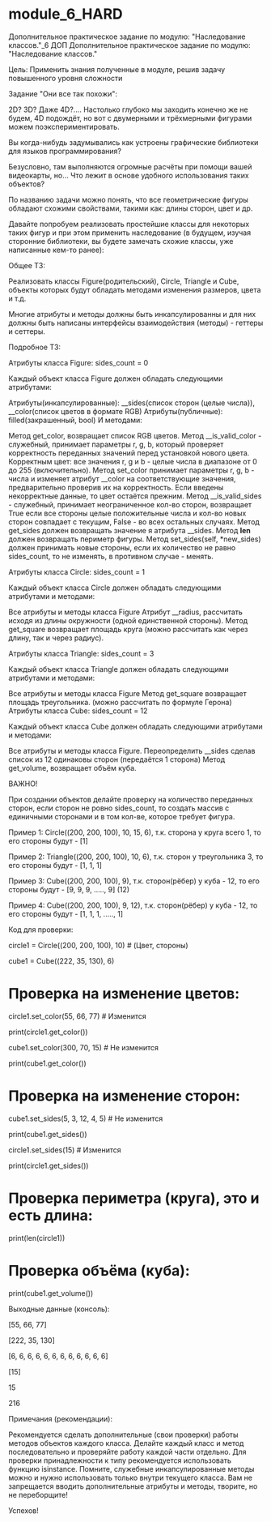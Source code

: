 # module_6_HARD
Дополнительное практическое задание по модулю: "Наследование классов."_6 ДОП
Дополнительное практическое задание по модулю: "Наследование классов."



Цель: Применить знания полученные в модуле, решив задачу повышенного уровня сложности



Задание "Они все так похожи":

2D? 3D? Даже 4D?.... Настолько глубоко мы заходить конечно же не будем, 4D подождёт, но вот с двумерными и трёхмерными фигурами можем поэкспериментировать.

Вы когда-нибудь задумывались как устроены графические библиотеки для языков программирования?

Безусловно, там выполняются огромные расчёты при помощи вашей видеокарты, но... Что лежит в основе удобного использования таких объектов?



По названию задачи можно понять, что все геометрические фигуры обладают схожими свойствами, такими как: длины сторон, цвет и др.



Давайте попробуем реализовать простейшие классы для некоторых таких фигур и при этом применить наследование (в будущем, изучая сторонние библиотеки, вы будете замечать схожие классы, уже написанные кем-то ранее):



Общее ТЗ:

Реализовать классы Figure(родительский), Circle, Triangle и Cube, объекты которых будут обладать методами изменения размеров, цвета и т.д.

Многие атрибуты и методы должны быть инкапсулированны и для них должны быть написаны интерфейсы взаимодействия (методы) - геттеры и сеттеры.



Подробное ТЗ:



Атрибуты класса Figure: sides_count = 0

Каждый объект класса Figure должен обладать следующими атрибутами:

Атрибуты(инкапсулированные): __sides(список сторон (целые числа)), __color(список цветов в формате RGB)
Атрибуты(публичные): filled(закрашенный, bool)
И методами:

Метод get_color, возвращает список RGB цветов.
Метод __is_valid_color - служебный, принимает параметры r, g, b, который проверяет корректность переданных значений перед установкой нового цвета. Корректным цвет: все значения r, g и b - целые числа в диапазоне от 0 до 255 (включительно).
Метод set_color принимает параметры r, g, b - числа и изменяет атрибут __color на соответствующие значения, предварительно проверив их на корректность. Если введены некорректные данные, то цвет остаётся прежним.
Метод __is_valid_sides - служебный, принимает неограниченное кол-во сторон, возвращает True если все стороны целые положительные числа и кол-во новых сторон совпадает с текущим, False - во всех остальных случаях.
Метод get_sides должен возвращать значение я атрибута __sides.
Метод __len__ должен возвращать периметр фигуры.
Метод set_sides(self, *new_sides) должен принимать новые стороны, если их количество не равно sides_count, то не изменять, в противном случае - менять.


Атрибуты класса Circle: sides_count = 1

Каждый объект класса Circle должен обладать следующими атрибутами и методами:

Все атрибуты и методы класса Figure
Атрибут __radius, рассчитать исходя из длины окружности (одной единственной стороны).
Метод get_square возвращает площадь круга (можно рассчитать как через длину, так и через радиус).


Атрибуты класса Triangle: sides_count = 3

Каждый объект класса Triangle должен обладать следующими атрибутами и методами:

Все атрибуты и методы класса Figure
Метод get_square возвращает площадь треугольника. (можно рассчитать по формуле Герона)
Атрибуты класса Cube: sides_count = 12

Каждый объект класса Cube должен обладать следующими атрибутами и методами:

Все атрибуты и методы класса Figure.
Переопределить __sides сделав список из 12 одинаковы сторон (передаётся 1 сторона)
Метод get_volume, возвращает объём куба.


ВАЖНО!

При создании объектов делайте проверку на количество переданных сторон, если сторон не ровно sides_count, то создать массив с единичными сторонами и в том кол-ве, которое требует фигура.

Пример 1: Circle((200, 200, 100), 10, 15, 6), т.к. сторона у круга всего 1, то его стороны будут - [1]

Пример 2: Triangle((200, 200, 100), 10, 6), т.к. сторон у треугольника 3, то его стороны будут - [1, 1, 1]

Пример 3: Cube((200, 200, 100), 9), т.к. сторон(рёбер) у куба - 12, то его стороны будут - [9, 9, 9, ....., 9] (12)

Пример 4: Cube((200, 200, 100), 9, 12), т.к. сторон(рёбер) у куба - 12, то его стороны будут - [1, 1, 1, ....., 1]



Код для проверки:

circle1 = Circle((200, 200, 100), 10) # (Цвет, стороны)

cube1 = Cube((222, 35, 130), 6)



# Проверка на изменение цветов:

circle1.set_color(55, 66, 77) # Изменится

print(circle1.get_color())

cube1.set_color(300, 70, 15) # Не изменится

print(cube1.get_color())



# Проверка на изменение сторон:

cube1.set_sides(5, 3, 12, 4, 5) # Не изменится

print(cube1.get_sides())

circle1.set_sides(15) # Изменится

print(circle1.get_sides())



# Проверка периметра (круга), это и есть длина:

print(len(circle1))



# Проверка объёма (куба):

print(cube1.get_volume())





Выходные данные (консоль):

[55, 66, 77]

[222, 35, 130]

[6, 6, 6, 6, 6, 6, 6, 6, 6, 6, 6, 6]

[15]

15

216



Примечания (рекомендации):

Рекомендуется сделать дополнительные (свои проверки) работы методов объектов каждого класса.
Делайте каждый класс и метод последовательно и проверяйте работу каждой части отдельно.
Для проверки принадлежности к типу рекомендуется использовать функцию isinstance.
Помните, служебные инкапсулированные методы можно и нужно использовать только внутри текущего класса.
Вам не запрещается вводить дополнительные атрибуты и методы, творите, но не переборщите!




Успехов!

